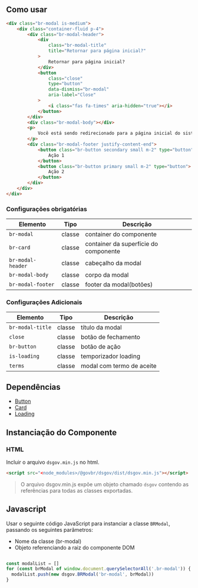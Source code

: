 [Version]: # (2.1.4)

## Como usar

```html
<div class="br-modal is-medium">
    <div class="container-fluid p-4">
        <div class="br-modal-header">
            <div
                class="br-modal-title"
                title="Retornar para página inicial?"
            >
                Retornar para página inicial?
            </div>
            <button
                class="close"
                type="button"
                data-dismiss="br-modal"
                aria-label="Close"
            >
                <i class="fas fa-times" aria-hidden="true"></i>
            </button>
        </div>
        <div class="br-modal-body"></div>
        <p>
            Você está sendo redirecionado para a página inicial do sistema
        </p>
        <div class="br-modal-footer justify-content-end">
            <button class="br-button secondary small m-2" type="button">
                Ação 1
            </button>
            <button class="br-button primary small m-2" type="button">
                Ação 2
            </button>
        </div>
    </div>
</div>
```

### Configurações obrigatórias

| Elemento           | Tipo   | Descrição                             |
| ------------------ | ------ | ------------------------------------- |
| `br-modal`         | classe | container do componente               |
| `br-card`          | classe | container da superfície do componente |
| `br-modal- header` | classe | cabeçalho da modal                    |
| `br-modal-body`    | classe | corpo da modal                        |
| `br-modal-footer`  | classe | footer da modal(botões)               |

### Configurações Adicionais

<!-- Deve mostrar os outros atributos possíveis que definem os possíveis comportamentos. -->

| Elemento         | Tipo   | Descrição                 |
| ---------------- | ------ | ------------------------- |
| `br-modal-title` | classe | título da modal           |
| `close`          | classe | botão de fechamento       |
| `br-button`      | classe | botão de ação             |
| `is-loading`     | classe | temporizador loading      |
| `terms`          | classe | modal com termo de aceite |

## Dependências

- [Button](/ds/components/button)
- [Card](/ds/components/card)
- [Loading](/ds/components/loading)

## Instanciação do Componente

### HTML

Incluir o arquivo `dsgov.min.js` no html.

```html
<script src="<node_modules>/@govbr/dsgov/dist/dsgov.min.js"></script>
```

> O arquivo dsgov.min.js expõe um objeto chamado `dsgov` contendo as referências para todas as classes exportadas.

## Javascript

Usar o seguinte código JavaScript para instanciar a classe `BRModal`, passando os seguintes parâmetros:

- Nome da classe (br-modal)
- Objeto referenciando a raiz do componente DOM

```javascript

const modalList = []
for (const brModal of window.document.querySelectorAll('.br-modal')) {
  modalList.push(new dsgov.BRModal('br-modal', brModal))
}

```
